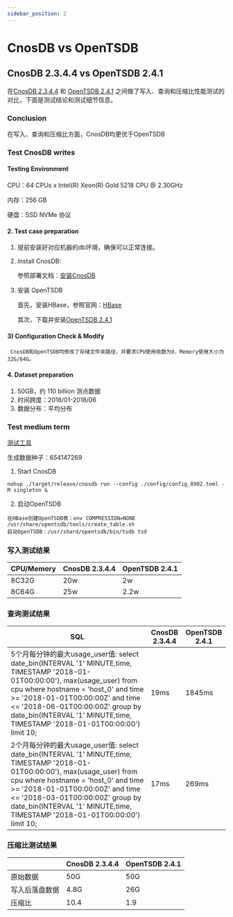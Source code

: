 ```yaml
---
sidebar_position: 2
---
```


# CnosDB vs OpenTSDB

## CnosDB 2.3.4.4 vs OpenTSDB 2.4.1

在[CnosDB 2.3.4.4](https://github.com/cnosdb/cnosdb) 和 [OpenTSDB 2.4.1](https://github.com/OpenTSDB/opentsdb) 之间做了写入、查询和压缩比性能测试的对比，下面是测试结论和测试细节信息。

### Conclusion

在写入、查询和压缩比方面，CnosDB均更优于OpenTSDB

### Test CnosDB writes

#### Testing Environment

CPU：64 CPUs x Intel(R) Xeon(R) Gold 5218 CPU @ 2.30GHz

内存：256 GB

硬盘：SSD NVMe 协议

#### 2. Test case preparation

1. 提前安装好对应机器的db环境，确保可以正常连接。

2. Install CnosDB:

   参照部署文档：[安装CnosDB](../start/install.md)

3. 安装 OpenTSDB

   首先，安装HBase，参照官网：[HBase](https://hbase.apache.org/book.html#quickstart)

   其次，下载并安装[OpenTSDB 2.4.1](https://github.com/OpenTSDB/opentsdb/releases)

#### 3) Configuration Check & Modify

```
 CnosDB和OpenTSDB均修改了存储文件夹路径，并要求CPU使用核数为8，Memory使用大小为32G/64G。
```

#### 4. Dataset preparation

1. 50GB，约 110 billion 测点数据
2. 时间跨度：2018/01-2018/06
3. 数据分布：平均分布

### Test medium term

[测试工具](https://github.com/influxdata/influxdb-comparisons)

生成数据种子：654147269

1. Start CnosDB

```shell
nohup ./target/release/cnosdb run --config ./config/config_8902.toml -M singleton &
```

2. 启动OpenTSDB

```shell
在HBase创建OpenTSDB表：env COMPRESSION=NONE /usr/share/opentsdb/tools/create_table.sh
启动OpenTSDB：/usr/shard/opentsdb/bin/tsdb tsd
```

### 写入测试结果

| CPU/Memory | CnosDB 2.3.4.4 | OpenTSDB 2.4.1 |
| ---------- | -------------------------------------------------------------- | ---------------------------------------------- |
| 8C32G      | 20w                                                            | 2w                                             |
| 8C64G      | 25w                                                            | 2.2w                           |

### 查询测试结果

| SQL                                                                                                                                                                                                                                                                                                                                                                                                                                                                                                                                                                                                                                 | CnosDB 2.3.4.4 | OpenTSDB 2.4.1 |
| ----------------------------------------------------------------------------------------------------------------------------------------------------------------------------------------------------------------------------------------------------------------------------------------------------------------------------------------------------------------------------------------------------------------------------------------------------------------------------------------------------------------------------------------------------------------------------------------------------------------------------------- | -------------------------------------------------------------- | ---------------------------------------------- |
| 5个月每分钟的最大usage_user值: select date_bin(INTERVAL '1' MINUTE,time, TIMESTAMP '2018-01-01T00:00:00'), max(usage_user) from cpu where hostname = 'host_0' and time >= '2018-01-01T00:00:00Z' and time <= '2018-06-01T00:00:00Z' group by date_bin(INTERVAL '1' MINUTE,time, TIMESTAMP '2018-01-01T00:00:00') limit 10; | 19ms                                                           | 1845ms                                         |
| 2个月每分钟的最大usage_user值: select date_bin(INTERVAL '1' MINUTE,time, TIMESTAMP '2018-01-01T00:00:00'), max(usage_user) from cpu where hostname = 'host_0' and time >= '2018-01-01T00:00:00Z' and time <= '2018-03-01T00:00:00Z' group by date_bin(INTERVAL '1' MINUTE,time, TIMESTAMP '2018-01-01T00:00:00') limit 10; | 17ms                                                           | 269ms                                          |

### 压缩比测试结果

|         | CnosDB 2.3.4.4 | OpenTSDB 2.4.1 |
| ------- | -------------------------------------------------------------- | ---------------------------------------------- |
| 原始数据    | 50G                                                            | 50G                                            |
| 写入后落盘数据 | 4.8G                                           | 26G                                            |
| 压缩比     | 10.4                                           | 1.9                            |
